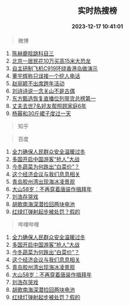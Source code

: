<div align="center"><h2>实时热搜榜</h2><h4>2023-12-17 10:41:01</h4></div>

> 微博  

1. [陈赫鹿晗跳科目三](https://s.weibo.com/weibo?q=%23%E9%99%88%E8%B5%AB%E9%B9%BF%E6%99%97%E8%B7%B3%E7%A7%91%E7%9B%AE%E4%B8%89%23&t=31&band_rank=1&Refer=top)<br />
2. [北京一居民花10万买高15米大恐龙](https://s.weibo.com/weibo?q=%23%E5%8C%97%E4%BA%AC%E4%B8%80%E5%B1%85%E6%B0%91%E8%8A%B110%E4%B8%87%E4%B9%B0%E9%AB%9815%E7%B1%B3%E5%A4%A7%E6%81%90%E9%BE%99%23&t=31&band_rank=2&Refer=top)<br />
3. [自主研制飞机C919环绕香港岛做演示](https://s.weibo.com/weibo?q=%23%E8%87%AA%E4%B8%BB%E7%A0%94%E5%88%B6%E9%A3%9E%E6%9C%BAC919%E7%8E%AF%E7%BB%95%E9%A6%99%E6%B8%AF%E5%B2%9B%E5%81%9A%E6%BC%94%E7%A4%BA%23&t=31&band_rank=3&Refer=top)<br />
4. [董宇辉称只误接一个挖人电话](https://s.weibo.com/weibo?q=%23%E8%91%A3%E5%AE%87%E8%BE%89%E7%A7%B0%E5%8F%AA%E8%AF%AF%E6%8E%A5%E4%B8%80%E4%B8%AA%E6%8C%96%E4%BA%BA%E7%94%B5%E8%AF%9D%23&t=31&band_rank=4&Refer=top)<br />
5. [赵丽颖不出席跨年活动](https://s.weibo.com/weibo?q=%23%E8%B5%B5%E4%B8%BD%E9%A2%96%E4%B8%8D%E5%87%BA%E5%B8%AD%E8%B7%A8%E5%B9%B4%E6%B4%BB%E5%8A%A8%23&t=31&band_rank=5&Refer=top)<br />
6. [刘诗诗说一念关山不是古偶](https://s.weibo.com/weibo?q=%23%E5%88%98%E8%AF%97%E8%AF%97%E8%AF%B4%E4%B8%80%E5%BF%B5%E5%85%B3%E5%B1%B1%E4%B8%8D%E6%98%AF%E5%8F%A4%E5%81%B6%23&t=31&band_rank=6&Refer=top)<br />
7. [东方甄选恢复直播位列带货总榜第一](https://s.weibo.com/weibo?q=%23%E4%B8%9C%E6%96%B9%E7%94%84%E9%80%89%E6%81%A2%E5%A4%8D%E7%9B%B4%E6%92%AD%E4%BD%8D%E5%88%97%E5%B8%A6%E8%B4%A7%E6%80%BB%E6%A6%9C%E7%AC%AC%E4%B8%80%23&t=31&band_rank=7&Refer=top)<br />
8. [丈夫去世7名好友帮照顾家庭6年](https://s.weibo.com/weibo?q=%23%E4%B8%88%E5%A4%AB%E5%8E%BB%E4%B8%967%E5%90%8D%E5%A5%BD%E5%8F%8B%E5%B8%AE%E7%85%A7%E9%A1%BE%E5%AE%B6%E5%BA%AD6%E5%B9%B4%23&t=31&band_rank=8&Refer=top)<br />
9. [杨幂和30斤裙子度过一天](https://s.weibo.com/weibo?q=%E6%9D%A8%E5%B9%82%E5%92%8C30%E6%96%A4%E8%A3%99%E5%AD%90%E5%BA%A6%E8%BF%87%E4%B8%80%E5%A4%A9&t=31&band_rank=9&Refer=top)<br />

> 知乎  


> 百度  

1. [全力确保人民群众安全温暖过冬](https://www.baidu.com/s?wd=%E5%85%A8%E5%8A%9B%E7%A1%AE%E4%BF%9D%E4%BA%BA%E6%B0%91%E7%BE%A4%E4%BC%97%E5%AE%89%E5%85%A8%E6%B8%A9%E6%9A%96%E8%BF%87%E5%86%AC&sa=fyb_news&rsv_dl=fyb_news)<br />
2. [多国开启中国游客“抢人”大战](https://www.baidu.com/s?wd=%E5%A4%9A%E5%9B%BD%E5%BC%80%E5%90%AF%E4%B8%AD%E5%9B%BD%E6%B8%B8%E5%AE%A2%E2%80%9C%E6%8A%A2%E4%BA%BA%E2%80%9D%E5%A4%A7%E6%88%98&sa=fyb_news&rsv_dl=fyb_news)<br />
3. [今冬蔬菜为何跌出“白菜价”？](https://www.baidu.com/s?wd=%E4%BB%8A%E5%86%AC%E8%94%AC%E8%8F%9C%E4%B8%BA%E4%BD%95%E8%B7%8C%E5%87%BA%E2%80%9C%E7%99%BD%E8%8F%9C%E4%BB%B7%E2%80%9D%EF%BC%9F&sa=fyb_news&rsv_dl=fyb_news)<br />
4. [这个经济会议与我们息息相关](https://www.baidu.com/s?wd=%E8%BF%99%E4%B8%AA%E7%BB%8F%E6%B5%8E%E4%BC%9A%E8%AE%AE%E4%B8%8E%E6%88%91%E4%BB%AC%E6%81%AF%E6%81%AF%E7%9B%B8%E5%85%B3&sa=fyb_news&rsv_dl=fyb_news)<br />
5. [青岛胶州湾出现海冰凌景观](https://www.baidu.com/s?wd=%E9%9D%92%E5%B2%9B%E8%83%B6%E5%B7%9E%E6%B9%BE%E5%87%BA%E7%8E%B0%E6%B5%B7%E5%86%B0%E5%87%8C%E6%99%AF%E8%A7%82&sa=fyb_news&rsv_dl=fyb_news)<br />
6. [大山58岁：不再穿着唐装作揖拜年](https://www.baidu.com/s?wd=%E5%A4%A7%E5%B1%B158%E5%B2%81%EF%BC%9A%E4%B8%8D%E5%86%8D%E7%A9%BF%E7%9D%80%E5%94%90%E8%A3%85%E4%BD%9C%E6%8F%96%E6%8B%9C%E5%B9%B4&sa=fyb_news&rsv_dl=fyb_news)<br />
7. [刘浩存哭戏](https://www.baidu.com/s?wd=%E5%88%98%E6%B5%A9%E5%AD%98%E5%93%AD%E6%88%8F&sa=fyb_news&rsv_dl=fyb_news)<br />
8. [胡歌南海深潜捡回两块电池](https://www.baidu.com/s?wd=%E8%83%A1%E6%AD%8C%E5%8D%97%E6%B5%B7%E6%B7%B1%E6%BD%9C%E6%8D%A1%E5%9B%9E%E4%B8%A4%E5%9D%97%E7%94%B5%E6%B1%A0&sa=fyb_news&rsv_dl=fyb_news)<br />
9. [红绿灯弹射起步被处罚？假的](https://www.baidu.com/s?wd=%E7%BA%A2%E7%BB%BF%E7%81%AF%E5%BC%B9%E5%B0%84%E8%B5%B7%E6%AD%A5%E8%A2%AB%E5%A4%84%E7%BD%9A%EF%BC%9F%E5%81%87%E7%9A%84&sa=fyb_news&rsv_dl=fyb_news)<br />

> 哔哩哔哩  

1. [全力确保人民群众安全温暖过冬](https://www.baidu.com/s?wd=%E5%85%A8%E5%8A%9B%E7%A1%AE%E4%BF%9D%E4%BA%BA%E6%B0%91%E7%BE%A4%E4%BC%97%E5%AE%89%E5%85%A8%E6%B8%A9%E6%9A%96%E8%BF%87%E5%86%AC&sa=fyb_news&rsv_dl=fyb_news)<br />
2. [多国开启中国游客“抢人”大战](https://www.baidu.com/s?wd=%E5%A4%9A%E5%9B%BD%E5%BC%80%E5%90%AF%E4%B8%AD%E5%9B%BD%E6%B8%B8%E5%AE%A2%E2%80%9C%E6%8A%A2%E4%BA%BA%E2%80%9D%E5%A4%A7%E6%88%98&sa=fyb_news&rsv_dl=fyb_news)<br />
3. [今冬蔬菜为何跌出“白菜价”？](https://www.baidu.com/s?wd=%E4%BB%8A%E5%86%AC%E8%94%AC%E8%8F%9C%E4%B8%BA%E4%BD%95%E8%B7%8C%E5%87%BA%E2%80%9C%E7%99%BD%E8%8F%9C%E4%BB%B7%E2%80%9D%EF%BC%9F&sa=fyb_news&rsv_dl=fyb_news)<br />
4. [这个经济会议与我们息息相关](https://www.baidu.com/s?wd=%E8%BF%99%E4%B8%AA%E7%BB%8F%E6%B5%8E%E4%BC%9A%E8%AE%AE%E4%B8%8E%E6%88%91%E4%BB%AC%E6%81%AF%E6%81%AF%E7%9B%B8%E5%85%B3&sa=fyb_news&rsv_dl=fyb_news)<br />
5. [青岛胶州湾出现海冰凌景观](https://www.baidu.com/s?wd=%E9%9D%92%E5%B2%9B%E8%83%B6%E5%B7%9E%E6%B9%BE%E5%87%BA%E7%8E%B0%E6%B5%B7%E5%86%B0%E5%87%8C%E6%99%AF%E8%A7%82&sa=fyb_news&rsv_dl=fyb_news)<br />
6. [大山58岁：不再穿着唐装作揖拜年](https://www.baidu.com/s?wd=%E5%A4%A7%E5%B1%B158%E5%B2%81%EF%BC%9A%E4%B8%8D%E5%86%8D%E7%A9%BF%E7%9D%80%E5%94%90%E8%A3%85%E4%BD%9C%E6%8F%96%E6%8B%9C%E5%B9%B4&sa=fyb_news&rsv_dl=fyb_news)<br />
7. [刘浩存哭戏](https://www.baidu.com/s?wd=%E5%88%98%E6%B5%A9%E5%AD%98%E5%93%AD%E6%88%8F&sa=fyb_news&rsv_dl=fyb_news)<br />
8. [胡歌南海深潜捡回两块电池](https://www.baidu.com/s?wd=%E8%83%A1%E6%AD%8C%E5%8D%97%E6%B5%B7%E6%B7%B1%E6%BD%9C%E6%8D%A1%E5%9B%9E%E4%B8%A4%E5%9D%97%E7%94%B5%E6%B1%A0&sa=fyb_news&rsv_dl=fyb_news)<br />
9. [红绿灯弹射起步被处罚？假的](https://www.baidu.com/s?wd=%E7%BA%A2%E7%BB%BF%E7%81%AF%E5%BC%B9%E5%B0%84%E8%B5%B7%E6%AD%A5%E8%A2%AB%E5%A4%84%E7%BD%9A%EF%BC%9F%E5%81%87%E7%9A%84&sa=fyb_news&rsv_dl=fyb_news)<br />
